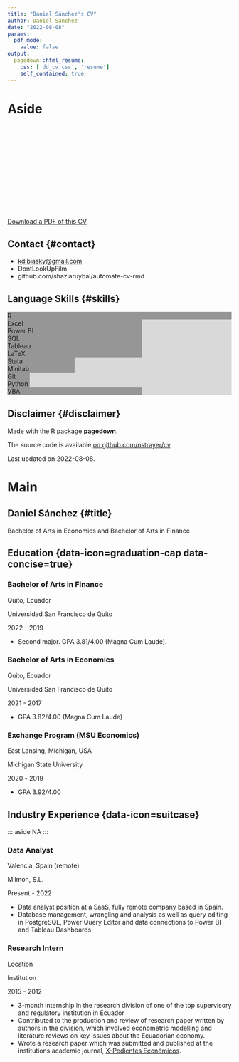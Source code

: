 ```yaml
---
title: "Daniel Sánchez's CV"
author: Daniel Sánchez
date: "2022-08-08"
params:
  pdf_mode:
    value: false
output:
  pagedown::html_resume:
    css: ['dd_cv.css', 'resume']
    self_contained: true
---
```








Aside
================================================================================

<script id = "data_for_network" type = "application/json">{"nodes":[{"section":"Industry Positions","title":"Data Analyst","loc":"Valencia, Spain (remote)","institution":"Milmoh, S.L.","start":"2022","end":"Present","description_bullets":"- Data analyst position at a SaaS, fully remote company based in Spain.\n- Database management, wrangling and analysis as well as query editing in PostgreSQL, Power Query Editor and data connections to Power BI and Tableau Dashboards","start_year":"2022","end_year":"2032","no_start":false,"has_start":true,"no_end":false,"has_end":true,"id":1},{"section":"Education","title":"Bachelor of Arts in Finance","loc":"Quito, Ecuador","institution":"Universidad San Francisco de Quito","start":"2019","end":"2022","description_bullets":"- Second major. GPA 3.81/4.00 (Magna Cum Laude).","start_year":"2019","end_year":"2022","no_start":false,"has_start":true,"no_end":false,"has_end":true,"id":2},{"section":"About Me Press","title":"TV Interview on \"The Daily Rip\" about my comet discovery","loc":"N/A","institution":"Washington DC, USA","start":"2022","end":"2022","description_bullets":"- Invited for a TV interview on the popular TV show \"The Daily Rip\" hosted by Jack and Brie\n- I appeared on the same segment as the news on Ariana Grande's and DJ Chello's breakup","start_year":"2022","end_year":"2022","no_start":false,"has_start":true,"no_end":false,"has_end":true,"id":3},{"section":"Academic Articles","title":"Discovery of a novel comet, Comet Dibiasky, heading towards Earth","loc":"Nature","institution":"N/A","start":"2022","end":"2022","description_bullets":"- Dibiasky and Mindy","start_year":"2022","end_year":"2022","no_start":false,"has_start":true,"no_end":false,"has_end":true,"id":4},{"section":"Education","title":"Bachelor of Arts in Economics","loc":"Quito, Ecuador","institution":"Universidad San Francisco de Quito","start":"2017","end":"2021","description_bullets":"- GPA 3.82/4.00 (Magna Cum Laude)","start_year":"2017","end_year":"2021","no_start":false,"has_start":true,"no_end":false,"has_end":true,"id":5},{"section":"Education","title":"Exchange Program ","loc":"East Lansing, Michigan, USA","institution":"Michigan State University","start":"2019","end":"2020","description_bullets":"- GPA 3.92/4.00","start_year":"2019","end_year":"2020","no_start":false,"has_start":true,"no_end":false,"has_end":true,"id":6},{"section":"Teaching Positions","title":"Javascript for Shiny Users","loc":"RStudio::conf 2020","institution":"N/A","start":"N/A","end":"2020","description_bullets":"- Served as TA for two day workshop on how to leverage Javascript in Shiny applications\n- Lectured on [using R2D3 package to build interactive visualizations.](http://nickstrayer.me/js4shiny_r2d3/slides)","start_year":"2032","end_year":"2020","no_start":true,"has_start":false,"no_end":false,"has_end":true,"id":7},{"section":"Teaching Positions","title":"Statistical Computing in R","loc":"Vanderbilt Biostatistics Department","institution":"Nashville, TN","start":"2017","end":"2017","description_bullets":"- TA and lectured\n- Covered introduction to R language for statistics applications\n- Graduate level class","start_year":"2017","end_year":"2017","no_start":false,"has_start":true,"no_end":false,"has_end":true,"id":8},{"section":"Industry Positions","title":"Research Intern","loc":"Location","institution":"Institution","start":"2012","end":"2015","description_bullets":"- 3-month internship in the research division of one of the top supervisory and regulatory institution in Ecuador\n- Contributed to the production and review of research paper written by authors in the division, which involved econometric modelling and literature reviews on key issues about the Ecuadorian economy.\n- Wrote a research paper which was submitted and published at the institutions academic journal, [X-Pedientes Económicos](https://ojs.supercias.gob.ec/index.php/X-pedientes_Economicos).","start_year":"2012","end_year":"2015","no_start":false,"has_start":true,"no_end":false,"has_end":true,"id":9}],"edges":[{"year":2022,"source":1,"target":2},{"year":2022,"source":1,"target":3},{"year":2022,"source":1,"target":4},{"year":2022,"source":1,"target":7},{"year":2022,"source":2,"target":3},{"year":2022,"source":2,"target":4},{"year":2022,"source":2,"target":7},{"year":2022,"source":3,"target":4},{"year":2022,"source":3,"target":7},{"year":2022,"source":4,"target":7},{"year":2019,"source":2,"target":5},{"year":2019,"source":2,"target":6},{"year":2019,"source":5,"target":6},{"year":2020,"source":2,"target":5},{"year":2020,"source":2,"target":6},{"year":2020,"source":2,"target":7},{"year":2020,"source":5,"target":6},{"year":2020,"source":5,"target":7},{"year":2020,"source":6,"target":7},{"year":2021,"source":2,"target":5},{"year":2021,"source":2,"target":7},{"year":2021,"source":5,"target":7},{"year":2017,"source":5,"target":8}]}</script><script src="https://cdnjs.cloudflare.com/ajax/libs/d3/5.16.0/d3.min.js"></script><svg style = "width: 100%; height:320px; margin-top: -125px;" id = "cv_network_viz"></svg><script>const data_json = document.querySelector("script[type='application/json']").textContent;
const {edges, nodes} = JSON.parse(data_json);

class MyHandler extends Paged.Handler {
	constructor(chunker, polisher, caller) {
		super(chunker, polisher, caller);
	}

	afterRendered (){
		plot_network();
	}
}
Paged.registerHandlers(MyHandler);

function plot_network(){
  const {width, height} = document.querySelector("svg#cv_network_viz").getBoundingClientRect();

  const svg = d3.select("svg#cv_network_viz")
    .attr("width", width)
    .attr("height", height);

  const unique_sections = [...new Set(nodes.map(d => d.section))];
  const color_scale = d3.scaleOrdinal()
    .domain(unique_sections)
    .range(d3.schemeSet2);

  const edge_color = d3.scaleLinear()
    .domain(d3.extent(edges, d => d.year));

  const simulation = d3.forceSimulation(nodes)
    .force("link", d3.forceLink(edges).id(d => d.id))
    .force("charge", d3.forceManyBody())
    .force("center", d3.forceCenter(width / 2, height / 2))
    .on("tick", ticked);

  const g = svg.append("g");

  const link = g
    .selectAll("line")
    .data(edges)
    .enter().append("line")
      .attr("stroke", d => d3.interpolateGreys(edge_color(d.year)))
      .attr("stroke-width", 0.5);

  const node = g
    .attr("stroke", "#fff")
    .attr("stroke-width", 1.5)
    .selectAll("circle")
    .data(nodes)
    .enter().append("circle")
      .attr("r", 5)
      .attr("fill", d => color_scale(d.section))
      .call(drag(simulation));

  node.append("title")
      .text(d => `${d.section}\n${d.title}`);

  svg.call(d3.zoom()
      .extent([[0, 0], [width, height]])
      .scaleExtent([1, 8])
      .on("zoom", zoomed));

  function ticked() {
    link
        .attr("x1", d => d.source.x)
        .attr("y1", d => d.source.y)
        .attr("x2", d => d.target.x)
        .attr("y2", d => d.target.y);

    node
        .attr("cx", d => d.x)
        .attr("cy", d => d.y);
  }

  function zoomed() {
    g.attr("transform", d3.event.transform);
  }

  function drag(simulation){

    function dragstarted(d) {
      if (!d3.event.active) simulation.alphaTarget(0.3).restart();
      d.fx = d.x;
      d.fy = d.y;
    }

    function dragged(d) {
      d.fx = d3.event.x;
      d.fy = d3.event.y;
    }

    function dragended(d) {
      if (!d3.event.active) simulation.alphaTarget(0);
      d.fx = null;
      d.fy = null;
    }

    return d3.drag()
        .on("start", dragstarted)
        .on("drag", dragged)
        .on("end", dragended);
  }

}
</script>


[<i class='fas fa-download'></i> Download a PDF of this CV](https://github.com/dsanchezp18/automated-cv-dsp/daniel_sanchez_cv_english.pdf)

Contact {#contact}
--------------------------------------------------------------------------------

- <i class='fa fa-envelope'></i> kdibiasky@gmail.com
- <i class='fa fa-twitter'></i> DontLookUpFilm
- <i class='fa fa-github'></i> github.com/shaziaruybal/automate-cv-rmd



Language Skills {#skills}
--------------------------------------------------------------------------------

<div
  class = 'skill-bar'
  style = "background:linear-gradient(to right,
                                      #969696 100%,
                                      #d9d9d9 100% 100%)"
>R</div>
<div
  class = 'skill-bar'
  style = "background:linear-gradient(to right,
                                      #969696 60%,
                                      #d9d9d9 60% 100%)"
>Excel</div>
<div
  class = 'skill-bar'
  style = "background:linear-gradient(to right,
                                      #969696 60%,
                                      #d9d9d9 60% 100%)"
>Power BI</div>
<div
  class = 'skill-bar'
  style = "background:linear-gradient(to right,
                                      #969696 60%,
                                      #d9d9d9 60% 100%)"
>SQL</div>
<div
  class = 'skill-bar'
  style = "background:linear-gradient(to right,
                                      #969696 60%,
                                      #d9d9d9 60% 100%)"
>Tableau</div>
<div
  class = 'skill-bar'
  style = "background:linear-gradient(to right,
                                      #969696 60%,
                                      #d9d9d9 60% 100%)"
>LaTeX</div>
<div
  class = 'skill-bar'
  style = "background:linear-gradient(to right,
                                      #969696 30%,
                                      #d9d9d9 30% 100%)"
>Stata</div>
<div
  class = 'skill-bar'
  style = "background:linear-gradient(to right,
                                      #969696 30%,
                                      #d9d9d9 30% 100%)"
>Minitab</div>
<div
  class = 'skill-bar'
  style = "background:linear-gradient(to right,
                                      #969696 10%,
                                      #d9d9d9 10% 100%)"
>Git</div>
<div
  class = 'skill-bar'
  style = "background:linear-gradient(to right,
                                      #969696 10%,
                                      #d9d9d9 10% 100%)"
>Python</div>
<div
  class = 'skill-bar'
  style = "background:linear-gradient(to right,
                                      #969696 60%,
                                      #d9d9d9 60% 100%)"
>VBA</div>



Disclaimer {#disclaimer}
--------------------------------------------------------------------------------

Made with the R package [**pagedown**](https://github.com/rstudio/pagedown). 

The source code is available [on github.com/nstrayer/cv](https://github.com/dsanchezp18/automated-cv-dsp).

Last updated on 2022-08-08.



Main
================================================================================

Daniel Sánchez {#title}
--------------------------------------------------------------------------------

Bachelor of Arts in Economics and Bachelor of Arts in Finance

Education {data-icon=graduation-cap data-concise=true}
--------------------------------------------------------------------------------

### Bachelor of Arts in Finance

Quito, Ecuador

Universidad San Francisco de Quito

2022 - 2019

- Second major. GPA 3.81/4.00 (Magna Cum Laude).



### Bachelor of Arts in Economics

Quito, Ecuador

Universidad San Francisco de Quito

2021 - 2017

- GPA 3.82/4.00 (Magna Cum Laude)



### Exchange Program (MSU Economics)

East Lansing, Michigan, USA

Michigan State University

2020 - 2019

- GPA 3.92/4.00

Industry Experience {data-icon=suitcase}
--------------------------------------------------------------------------------

::: aside
NA
:::

### Data Analyst

Valencia, Spain (remote)

Milmoh, S.L.

Present - 2022

- Data analyst position at a SaaS, fully remote company based in Spain.
- Database management, wrangling and analysis as well as query editing in PostgreSQL, Power Query Editor and data connections to Power BI and Tableau Dashboards



### Research Intern

Location

Institution

2015 - 2012

- 3-month internship in the research division of one of the top supervisory and regulatory institution in Ecuador
- Contributed to the production and review of research paper written by authors in the division, which involved econometric modelling and literature reviews on key issues about the Ecuadorian economy.
- Wrote a research paper which was submitted and published at the institutions academic journal, [X-Pedientes Económicos](https://ojs.supercias.gob.ec/index.php/X-pedientes_Economicos).

<!-- These breaks just force a new page so section doesnt get cut off -->
<br>
<br>
<br>



